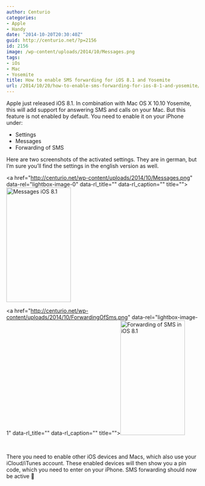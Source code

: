 ```yaml
---
author: Centurio
categories:
- Apple
- Handy
date: "2014-10-20T20:30:40Z"
guid: http://centurio.net/?p=2156
id: 2156
image: /wp-content/uploads/2014/10/Messages.png
tags:
- iOs
- Mac
- Yosemite
title: How to enable SMS forwarding for iOS 8.1 and Yosemite
url: /2014/10/20/how-to-enable-sms-forwarding-for-ios-8-1-and-yosemite/
---
```

Apple just released iOS 8.1. In combination with Mac OS X 10.10 Yosemite, this will add support for answering SMS and calls on your Mac. But this feature is not enabled by default. You need to enable it on your iPhone under:

  * Settings
  * Messages
  * Forwarding of SMS

Here are two screenshots of the activated settings. They are in german, but I&#8217;m sure you&#8217;ll find the settings in the english version as well.

<a href="http://centurio.net/wp-content/uploads/2014/10/Messages.png" data-rel="lightbox-image-0" data-rl\_title="" data-rl\_caption="" title=""><img loading="lazy" class="aligncenter size-medium wp-image-2157" src="http://centurio.net/wp-content/uploads/2014/10/Messages-169x300.png" alt="Messages iOS 8.1" width="169" height="300" srcset="https://centurio.net/wp-content/uploads/2014/10/Messages-169x300.png 169w, https://centurio.net/wp-content/uploads/2014/10/Messages-576x1024.png 576w, https://centurio.net/wp-content/uploads/2014/10/Messages-19x35.png 19w, https://centurio.net/wp-content/uploads/2014/10/Messages.png 640w" sizes="(max-width: 169px) 100vw, 169px" /></a>

<a href="http://centurio.net/wp-content/uploads/2014/10/ForwardingOfSms.png" data-rel="lightbox-image-1" data-rl\_title="" data-rl\_caption="" title=""><img loading="lazy" class="aligncenter size-medium wp-image-2158" src="http://centurio.net/wp-content/uploads/2014/10/ForwardingOfSms-169x300.png" alt="Forwarding of SMS in iOS 8.1" width="169" height="300" srcset="https://centurio.net/wp-content/uploads/2014/10/ForwardingOfSms-169x300.png 169w, https://centurio.net/wp-content/uploads/2014/10/ForwardingOfSms-576x1024.png 576w, https://centurio.net/wp-content/uploads/2014/10/ForwardingOfSms-19x35.png 19w, https://centurio.net/wp-content/uploads/2014/10/ForwardingOfSms.png 640w" sizes="(max-width: 169px) 100vw, 169px" /></a>

&nbsp;

There you need to enable other iOS devices and Macs, which also use your iCloud/iTunes account. These enabled devices will then show you a pin code, which you need to enter on your iPhone. SMS forwarding should now be active 🙂